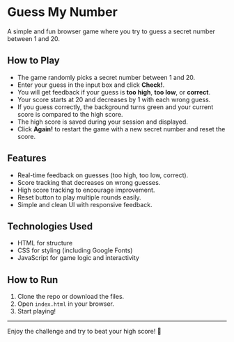 # Guess My Number

A simple and fun browser game where you try to guess a secret number between 1 and 20.

## How to Play

- The game randomly picks a secret number between 1 and 20.
- Enter your guess in the input box and click **Check!**.
- You will get feedback if your guess is **too high**, **too low**, or **correct**.
- Your score starts at 20 and decreases by 1 with each wrong guess.
- If you guess correctly, the background turns green and your current score is compared to the high score.
- The high score is saved during your session and displayed.
- Click **Again!** to restart the game with a new secret number and reset the score.

## Features

- Real-time feedback on guesses (too high, too low, correct).
- Score tracking that decreases on wrong guesses.
- High score tracking to encourage improvement.
- Reset button to play multiple rounds easily.
- Simple and clean UI with responsive feedback.

## Technologies Used

- HTML for structure
- CSS for styling (including Google Fonts)
- JavaScript for game logic and interactivity

## How to Run

1. Clone the repo or download the files.
2. Open `index.html` in your browser.
3. Start playing!

---

Enjoy the challenge and try to beat your high score! 🎉

